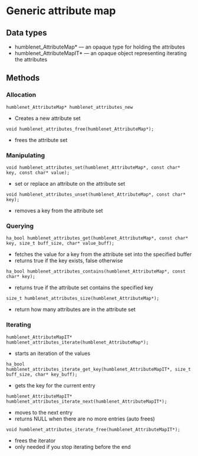 # Generic attribute map

## Data types

- humblenet_AttributeMap* &mdash; an opaque type for holding the attributes
- humblenet_AttributeMapIT* &mdash; an opaque object representing iterating the attributes

## Methods

### Allocation
`humblenet_AttributeMap* humblenet_attributes_new`
- Creates a new attribute set

`void humblenet_attributes_free(humblenet_AttributeMap*);`
- frees the attribute set

### Manipulating

`void humblenet_attributes_set(humblenet_AttributeMap*, const char* key, const char* value);`
- set or replace an attribute on the attribute set

`void humblenet_attributes_unset(humblenet_AttributeMap*, const char* key);`
- removes a key from the attribute set

### Querying

`ha_bool humblenet_attributes_get(humblenet_AttributeMap*, const char* key, size_t buff_size, char* value_buff);`
- fetches the value for a key from the attribute set into the specified buffer
- returns true if the key exists, false otherwise

`ha_bool humblenet_attributes_contains(humblenet_AttributeMap*, const char* key);`
- returns true if the attribute set contains the specified key

`size_t humblenet_attributes_size(humblenet_AttributeMap*);`
- return how many attributes are in the attribute set

### Iterating

`humblenet_AttributeMapIT* humblenet_attributes_iterate(humblenet_AttributeMap*);`
- starts an iteration of the values

`ha_bool humblenet_attributes_iterate_get_key(humblenet_AttributeMapIT*, size_t buff_size, char* key_buff);`
- gets the key for the current entry

`humblenet_AttributeMapIT* humblenet_attributes_iterate_next(humblenet_AttributeMapIT*);`
- moves to the next entry
- returns NULL when there are no more entries (auto frees)

`void humblenet_attributes_iterate_free(humblenet_AttributeMapIT*);`
- frees the iterator
- only needed if you stop iterating before the end
